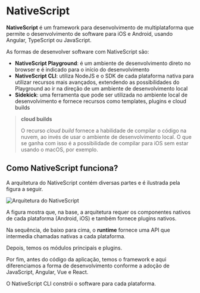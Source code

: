# NativeScript

**NativeScript** é um framework para desenvolvimento de multiplataforma que permite o desenvolvimento de software para iOS e Android, usando Angular, TypeScript ou JavaScript.

As formas de desenvolver software com NativeScript são:

* **NativeScript Playground**: é um ambiente de desenvolvimento direto no browser e é indicado para o início do desenvolvimento
* **NativeScript CLI**: utiliza NodeJS e o SDK de cada plataforma nativa para utilizar recursos mais avançados, extendendo as possibilidades do Playground ao ir na direção de um ambiente de desenvolvimento local
* **Sidekick**: uma ferramenta que pode ser utilizada no ambiente local de desenvolvimento e fornece recursos como templates, plugins e cloud builds

> **cloud builds**
> 
> O recurso *cloud build* fornece a habilidade de compilar o código na nuvem, ao invés de usar o ambiente de desenvolvimento local. O que se ganha com isso é a possibilidade de compilar para iOS sem estar usando o macOS, por exemplo.

## Como NativeScript funciona?

A arquitetura do NativeScript contém diversas partes e é ilustrada pela figura a seguir.

![Arquitetura do NativeScript](https://docs.nativescript.org/img/ns-common.png)

A figura mostra que, na base, a arquitetura requer os componentes nativos de cada plataforma (Android, iOS) e também fornece plugins nativos.

Na sequência, de baixo para cima, o **runtime** fornece uma API que intermedia chamadas nativas a cada plataforma. 

Depois, temos os módulos principais e plugins.

Por fim, antes do código da aplicação, temos o framework e aqui diferenciamos a forma de desenvolvimento conforme a adoção de JavaScript, Angular, Vue e React.

O NativeScript CLI constrói o software para cada plataforma.
